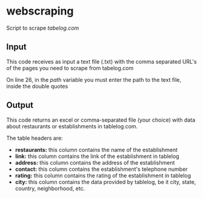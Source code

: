 # webscraping
Script to scrape *tabelog.com*

## Input
This code receives as input a text file (.txt) with the comma separated URL's of the pages you need to scrape from tabelog.com

On line 26, in the *path* variable you must enter the path to the text file, inside the double quotes

## Output
This code returns an excel or comma-separated file (your choice) with data about restaurants or establishments in tablelog.com.

The table headers are: 
- **restaurants:** this column contains the name of the establishment
- **link:** this column contains the link of the establishment in tablelog
- **address:** this column contains the address of the establishment
- **contact:** this column contains the establishment's telephone number
- **rating:** this column contains the rating of the establishment in tablelog
- **city:** this column contains the data provided by tablelog, be it city, state, country, neighborhood, etc.
